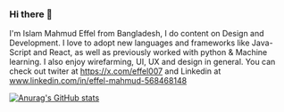 ### Hi there 👋

I'm Islam Mahmud Effel from Bangladesh, I do content on Design and Development. I love to adopt new languages and frameworks like Java-Script and React, as well as previously worked with python & Machine learning. I also enjoy wirefarming, UI, UX and design in general. You can check out twiter at https://x.com/effel007 and Linkedin at www.linkedin.com/in/effel-mahmud-568468148 

[![Anurag's GitHub stats](https://github-readme-stats.vercel.app/api?username=EffelMahmud)](https://github.com/anuraghazra/github-readme-stats)
